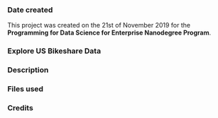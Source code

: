 ### Date created
This project was created on the 21st of November 2019 for the **Programming for Data Science for Enterprise Nanodegree Program**.

### Explore US Bikeshare Data

### Description


### Files used

### Credits

